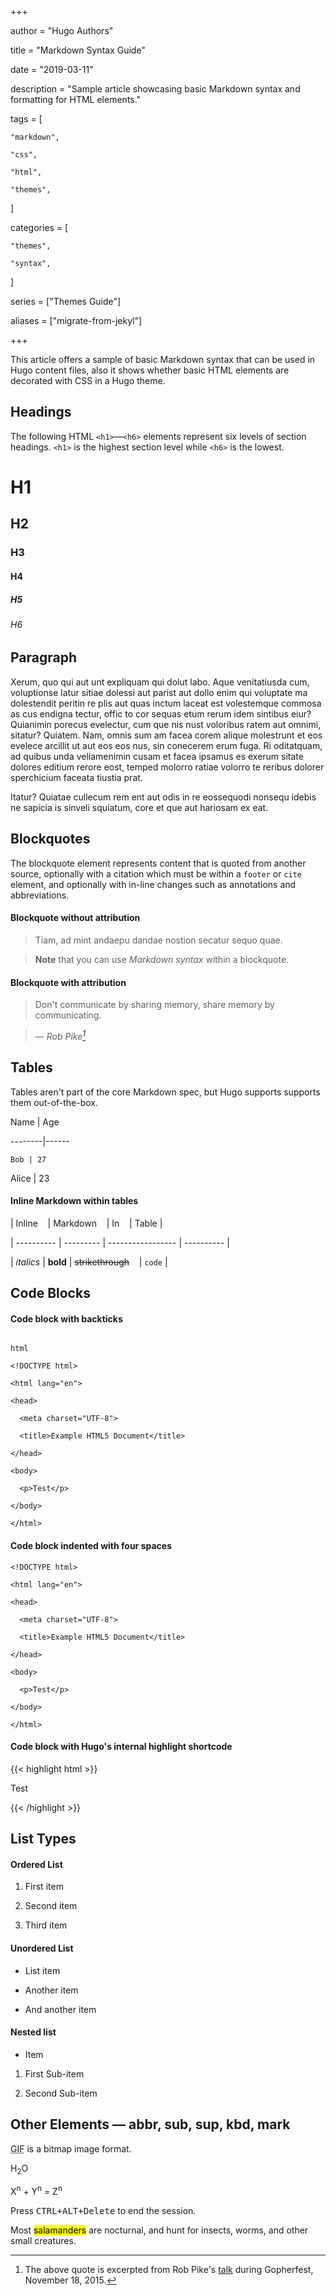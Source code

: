 +++

author = "Hugo Authors"

title = "Markdown Syntax Guide"

date = "2019-03-11"

description = "Sample article showcasing basic Markdown syntax and formatting for HTML elements."

tags = [

    "markdown",

    "css",

    "html",

    "themes",

]

categories = [

    "themes",

    "syntax",

]

series = ["Themes Guide"]

aliases = ["migrate-from-jekyl"]

+++



This article offers a sample of basic Markdown syntax that can be used in Hugo content files, also it shows whether basic HTML elements are decorated with CSS in a Hugo theme.

<!--more-->



## Headings



The following HTML `<h1>`—`<h6>` elements represent six levels of section headings. `<h1>` is the highest section level while `<h6>` is the lowest.



# H1

## H2

### H3

#### H4

##### H5

###### H6



## Paragraph



Xerum, quo qui aut unt expliquam qui dolut labo. Aque venitatiusda cum, voluptionse latur sitiae dolessi aut parist aut dollo enim qui voluptate ma dolestendit peritin re plis aut quas inctum laceat est volestemque commosa as cus endigna tectur, offic to cor sequas etum rerum idem sintibus eiur? Quianimin porecus evelectur, cum que nis nust voloribus ratem aut omnimi, sitatur? Quiatem. Nam, omnis sum am facea corem alique molestrunt et eos evelece arcillit ut aut eos eos nus, sin conecerem erum fuga. Ri oditatquam, ad quibus unda veliamenimin cusam et facea ipsamus es exerum sitate dolores editium rerore eost, temped molorro ratiae volorro te reribus dolorer sperchicium faceata tiustia prat.



Itatur? Quiatae cullecum rem ent aut odis in re eossequodi nonsequ idebis ne sapicia is sinveli squiatum, core et que aut hariosam ex eat.



## Blockquotes



The blockquote element represents content that is quoted from another source, optionally with a citation which must be within a `footer` or `cite` element, and optionally with in-line changes such as annotations and abbreviations.



#### Blockquote without attribution



> Tiam, ad mint andaepu dandae nostion secatur sequo quae.

> **Note** that you can use *Markdown syntax* within a blockquote.



#### Blockquote with attribution



> Don't communicate by sharing memory, share memory by communicating.</p>

> — <cite>Rob Pike[^1]</cite>





[^1]: The above quote is excerpted from Rob Pike's [talk](https://www.youtube.com/watch?v=PAAkCSZUG1c) during Gopherfest, November 18, 2015.



## Tables



Tables aren't part of the core Markdown spec, but Hugo supports supports them out-of-the-box.



   Name | Age

--------|------

    Bob | 27

  Alice | 23



#### Inline Markdown within tables



| Inline&nbsp;&nbsp;&nbsp;     | Markdown&nbsp;&nbsp;&nbsp;  | In&nbsp;&nbsp;&nbsp;                | Table      |

| ---------- | --------- | ----------------- | ---------- |

| *italics*  | **bold**  | ~~strikethrough~~&nbsp;&nbsp;&nbsp; | `code`     |



## Code Blocks



#### Code block with backticks



```

html

<!DOCTYPE html>

<html lang="en">

<head>

  <meta charset="UTF-8">

  <title>Example HTML5 Document</title>

</head>

<body>

  <p>Test</p>

</body>

</html>

```

#### Code block indented with four spaces



    <!DOCTYPE html>

    <html lang="en">

    <head>

      <meta charset="UTF-8">

      <title>Example HTML5 Document</title>

    </head>

    <body>

      <p>Test</p>

    </body>

    </html>



#### Code block with Hugo's internal highlight shortcode

{{< highlight html >}}

<!DOCTYPE html>

<html lang="en">

<head>

  <meta charset="UTF-8">

  <title>Example HTML5 Document</title>

</head>

<body>

  <p>Test</p>

</body>

</html>

{{< /highlight >}}



## List Types



#### Ordered List



1. First item

2. Second item

3. Third item



#### Unordered List



* List item

* Another item

* And another item



#### Nested list



* Item

1. First Sub-item

2. Second Sub-item



## Other Elements — abbr, sub, sup, kbd, mark



<abbr title="Graphics Interchange Format">GIF</abbr> is a bitmap image format.



H<sub>2</sub>O



X<sup>n</sup> + Y<sup>n</sup> = Z<sup>n</sup>



Press <kbd><kbd>CTRL</kbd>+<kbd>ALT</kbd>+<kbd>Delete</kbd></kbd> to end the session.



Most <mark>salamanders</mark> are nocturnal, and hunt for insects, worms, and other small creatures.


